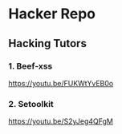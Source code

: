 # Hacker Repo
## Hacking Tutors

### 1. Beef-xss
https://youtu.be/FUKWtYvEB0o

### 2. Setoolkit
https://youtu.be/S2yJeg4QFgM
